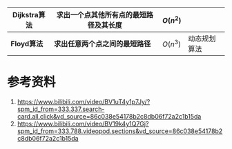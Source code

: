 
| **Dijkstra算法** | **求出一个点其他所有点的最短路径及其长度** | $O(n^2)$ |        |
| -------------- | ----------------------- | -------- | ------ |
| **Floyd算法**    | **求出任意两个点之间的最短路径**      | $O(n^3)$ | 动态规划算法 |
# 参考资料
1. https://www.bilibili.com/video/BV1uT4y1p7Jy/?spm_id_from=333.337.search-card.all.click&vd_source=86c038e54178b2c8db06f72a2c1b15da
2. https://www.bilibili.com/video/BV19k4y1Q7Gj?spm_id_from=333.788.videopod.sections&vd_source=86c038e54178b2c8db06f72a2c1b15da
